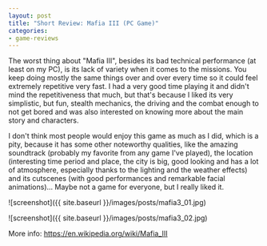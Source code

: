 ```yaml
---
layout: post
title: "Short Review: Mafia III (PC Game)"
categories:
- game-reviews
---
```


<p>The worst thing about "Mafia III", besides its bad technical performance (at least on my PC), is its lack of variety when it comes to the missions. You keep doing mostly the same things over and over every time so it could feel extremely repetitive very fast. I had a very good time playing it and didn't mind the repetitiveness that much, but that's because I liked its very simplistic, but fun, stealth mechanics, the driving and the combat enough to not get bored and was also interested on knowing more about the main story and characters.
</p>
<p>
I don't think most people would enjoy this game as much as I did, which is a pity, because it has some other noteworthy qualities, like the amazing soundtrack (probably my favorite from any game I've played), the location (interesting time period and place, the city is big, good looking and has a lot of atmosphere, especially thanks to the lighting and the weather effects) and its cutscenes (with good performances and remarkable facial animations)... Maybe not a game for everyone, but I really liked it.
</p>


![screenshot]({{ site.baseurl }}/images/posts/mafia3_01.jpg)

![screenshot]({{ site.baseurl }}/images/posts/mafia3_02.jpg)


<p>More info: <a href="https://en.wikipedia.org/wiki/Mafia_III">https://en.wikipedia.org/wiki/Mafia_III</a><p>

